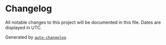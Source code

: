 # Changelog

All notable changes to this project will be documented in this file. Dates are displayed in UTC.

Generated by [`auto-changelog`](https://github.com/CookPete/auto-changelog).
